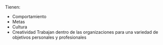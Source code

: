 Tienen:
- Comportamiento
- Metas 
- Cultura
- Creatividad
Trabajan dentro de las organizaciones para una variedad de objetivos personales y profesionales
